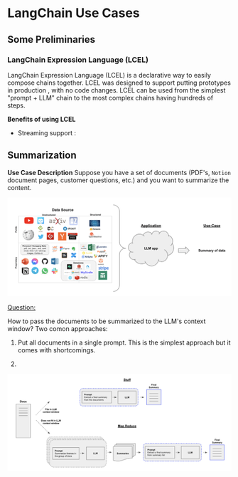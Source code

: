 # LangChain Use Cases

## Some Preliminaries

### LangChain Expression Language (LCEL)

LangChain Expression Language (LCEL) is a declarative way to easily compose chains together. LCEL was designed to support putting prototypes in production , with no code changes. LCEL can be used from the simplest "prompt + LLM" chain to the most complex chains having hundreds of steps. 

**Benefits of using LCEL**

* Streaming support : 

## Summarization

**Use Case Description**
Suppose you have a set of documents (PDF's, `Notion` document pages, customer questions, etc.) and you want to summarize the content.

![Figure: summarization use case](images/summarization_use_case_1.png)


<ins>Question:</ins>

How to pass the documents to be summarized to the LLM's context window?
Two comon approaches:

1. Put all documents in a single prompt. This is the simplest approach but it comes with shortcomings.

2. 

![Figure: summarization example 1](images/summarization_use_case_2.png)
